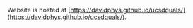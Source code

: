 
Website is hosted at [https://davidphys.github.io/ucsdquals/](https://davidphys.github.io/ucsdquals/). 
